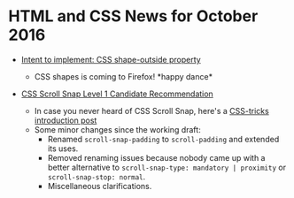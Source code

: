 # HTML and CSS News for October 2016

- [Intent to implement: CSS shape-outside property](https://groups.google.com/forum/#!msg/mozilla.dev.platform/PhG4Upk4Mo4/ie0Mr2xsBAAJ)
    + CSS shapes is coming to Firefox! \*happy dance\*

- [CSS Scroll Snap Level 1 Candidate Recommendation](https://www.w3.org/TR/2016/CR-css-scroll-snap-1-20161020/)
    + In case you never heard of CSS Scroll Snap, here's a [CSS-tricks introduction post](https://css-tricks.com/introducing-css-scroll-snap-points/)
    + Some minor changes since the working draft:
        + Renamed `scroll-snap-padding` to `scroll-padding` and extended its uses.
        + Removed renaming issues because nobody came up with a better alternative to `scroll-snap-type: mandatory | proximity` or `scroll-snap-stop: normal`.
        + Miscellaneous clarifications.
